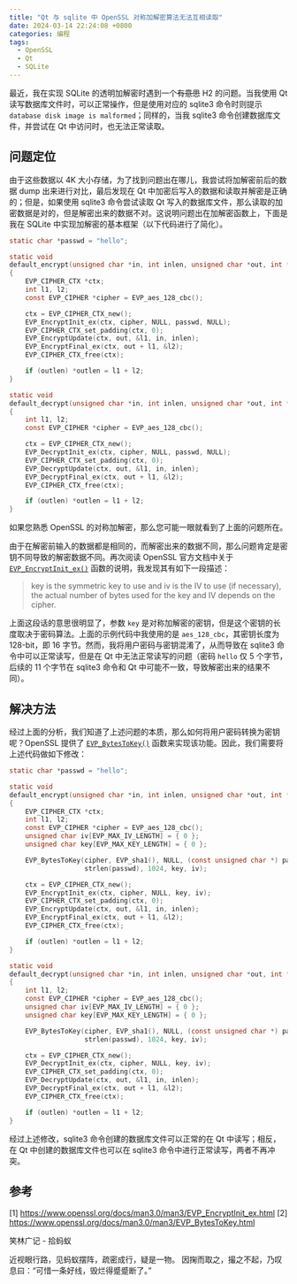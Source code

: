 ```yaml
---
title: "Qt 与 sqlite 中 OpenSSL 对称加解密算法无法互相读取"
date: 2024-03-14 22:24:08 +0800
categories: 编程
tags:
  - OpenSSL
  - Qt
  - SQLite
---
```


最近，我在实现 SQLite 的透明加解密时遇到一个~~有意思~~ H2 的问题。当我使用 Qt 读写数据库文件时，可以正常操作，但是使用对应的 sqlite3 命令时则提示 `database disk image is malformed`；同样的，当我 sqlite3 命令创建数据库文件，并尝试在 Qt 中访问时，也无法正常读取。

<!--more-->
## 问题定位

由于这些数据以 4K 大小存储，为了找到问题出在哪儿，我尝试将加解密前后的数据 dump 出来进行对比，最后发现在 Qt 中加密后写入的数据和读取并解密是正确的；但是，如果使用 sqlite3 命令尝试读取 Qt 写入的数据库文件，那么读取的加密数据是对的，但是解密出来的数据不对。这说明问题出在加解密函数上，下面是我在 SQLite 中实现加解密的基本框架（以下代码进行了简化）。

```c
static char *passwd = "hello";

static void
default_encrypt(unsigned char *in, int inlen, unsigned char *out, int *outlen)
{
    EVP_CIPHER_CTX *ctx;
    int l1, l2;
    const EVP_CIPHER *cipher = EVP_aes_128_cbc();

    ctx = EVP_CIPHER_CTX_new();
    EVP_EncryptInit_ex(ctx, cipher, NULL, passwd, NULL);
    EVP_CIPHER_CTX_set_padding(ctx, 0);
    EVP_EncryptUpdate(ctx, out, &l1, in, inlen);
    EVP_EncryptFinal_ex(ctx, out + l1, &l2);
    EVP_CIPHER_CTX_free(ctx);

    if (outlen) *outlen = l1 + l2;
}

static void
default_decrypt(unsigned char *in, int inlen, unsigned char *out, int *outlen)
{
    int l1, l2;
    const EVP_CIPHER *cipher = EVP_aes_128_cbc();

    ctx = EVP_CIPHER_CTX_new();
    EVP_DecryptInit_ex(ctx, cipher, NULL, passwd, NULL);
    EVP_CIPHER_CTX_set_padding(ctx, 0);
    EVP_DecryptUpdate(ctx, out, &l1, in, inlen);
    EVP_DecryptFinal_ex(ctx, out + l1, &l2);
    EVP_CIPHER_CTX_free(ctx);

    if (outlen) *outlen = l1 + l2;
}
```

如果您熟悉 OpenSSL 的对称加解密，那么您可能一眼就看到了上面的问题所在。

由于在解密前输入的数据都是相同的，而解密出来的数据不同，那么问题肯定是密钥不同导致的解密数据不同。再次阅读 OpenSSL 官方文档中关于 [`EVP_EncryptInit_ex()`](https://www.openssl.org/docs/man3.0/man3/EVP_EncryptInit_ex.html) 函数的说明，我发现其有如下一段描述：

> key is the symmetric key to use and iv is the IV to use (if necessary), the actual number of bytes used for the key and IV depends on the cipher.

上面这段话的意思很明显了，参数 `key` 是对称加解密的密钥，但是这个密钥的长度取决于密码算法。上面的示例代码中我使用的是 `aes_128_cbc`，其密钥长度为 128-bit，即 16 字节。然而，我将用户密码与密钥混淆了，从而导致在 sqlite3 命令中可以正常读写，但是在 Qt 中无法正常读写的问题（密码 `hello` 仅 5 个字节，后续的 11 个字节在 sqlite3 命令和 Qt 中可能不一致，导致解密出来的结果不同）。

## 解决方法

经过上面的分析，我们知道了上述问题的本质，那么如何将用户密码转换为密钥呢？OpenSSL 提供了 [`EVP_BytesToKey()`](https://www.openssl.org/docs/man3.1/man3/EVP_BytesToKey.html) 函数来实现该功能。因此，我们需要将上述代码做如下修改：

```c
static char *passwd = "hello";

static void
default_encrypt(unsigned char *in, int inlen, unsigned char *out, int *outlen)
{
    EVP_CIPHER_CTX *ctx;
    int l1, l2;
    const EVP_CIPHER *cipher = EVP_aes_128_cbc();
    unsigned char iv[EVP_MAX_IV_LENGTH] = { 0 };
    unsigned char key[EVP_MAX_KEY_LENGTH] = { 0 };

    EVP_BytesToKey(cipher, EVP_sha1(), NULL, (const unsigned char *) passwd,
                   strlen(passwd), 1024, key, iv);

    ctx = EVP_CIPHER_CTX_new();
    EVP_EncryptInit_ex(ctx, cipher, NULL, key, iv);
    EVP_CIPHER_CTX_set_padding(ctx, 0);
    EVP_EncryptUpdate(ctx, out, &l1, in, inlen);
    EVP_EncryptFinal_ex(ctx, out + l1, &l2);
    EVP_CIPHER_CTX_free(ctx);

    if (outlen) *outlen = l1 + l2;
}

static void
default_decrypt(unsigned char *in, int inlen, unsigned char *out, int *outlen)
{
    int l1, l2;
    const EVP_CIPHER *cipher = EVP_aes_128_cbc();
    unsigned char iv[EVP_MAX_IV_LENGTH] = { 0 };
    unsigned char key[EVP_MAX_KEY_LENGTH] = { 0 };

    EVP_BytesToKey(cipher, EVP_sha1(), NULL, (const unsigned char *) passwd,
                   strlen(passwd), 1024, key, iv);

    ctx = EVP_CIPHER_CTX_new();
    EVP_DecryptInit_ex(ctx, cipher, NULL, key, iv);
    EVP_CIPHER_CTX_set_padding(ctx, 0);
    EVP_DecryptUpdate(ctx, out, &l1, in, inlen);
    EVP_DecryptFinal_ex(ctx, out + l1, &l2);
    EVP_CIPHER_CTX_free(ctx);

    if (outlen) *outlen = l1 + l2;
}
```

经过上述修改，sqlite3 命令创建的数据库文件可以正常的在 Qt 中读写；相反，在 Qt 中创建的数据库文件也可以在 sqlite3 命令中进行正常读写，两者不再冲突。

## 参考

[1] https://www.openssl.org/docs/man3.0/man3/EVP_EncryptInit_ex.html
[2] https://www.openssl.org/docs/man3.0/man3/EVP_BytesToKey.html


<div class="just-for-fun">
笑林广记 - 拾蚂蚁

近视眼行路，见蚂蚁摆阵，疏密成行，疑是一物。
因掬而取之，撮之不起，乃叹息曰：“可惜一条好线，毁烂得蹙蹙断了。”
</div>
